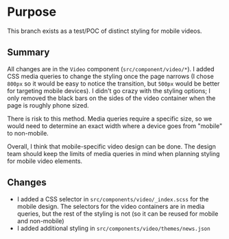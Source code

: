 # Purpose

This branch exists as a test/POC of distinct styling for mobile videos.

## Summary

All changes are in the `Video` component (`src/component/video/*`). I added CSS media queries to change the styling once the page narrows (I chose `800px` so it would be easy to notice the transition, but `500px` would be better for targeting mobile devices). I didn't go crazy with the styling options; I only removed the black bars on the sides of the video container when the page is roughly phone sized.

There is risk to this method. Media queries require a specific size, so we would need to determine an exact width where a device goes from "mobile" to non-mobile.

Overall, I think that mobile-specific video design can be done. The design team should keep the limits of media queries in mind when planning styling for mobile video elements.

## Changes

- I added a CSS selector in `src/components/video/_index.scss` for the mobile design. The selectors for the video containers are in media queries, but the rest of the styling is not (so it can be reused for mobile and non-mobile)
- I added additional styling in `src/components/video/themes/news.json`
